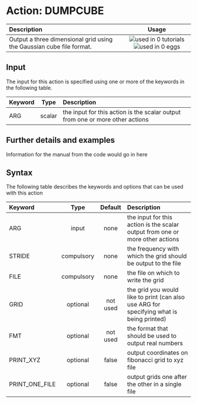 # Action: DUMPCUBE

| Description    | Usage |
|:--------|:--------:|
| Output a three dimensional grid using the Gaussian cube file format. | ![used in 0 tutorials](https://img.shields.io/badge/tutorials-0-red.svg)![used in 0 eggs](https://img.shields.io/badge/nest-0-red.svg) | 

## Input

The input for this action is specified using one or more of the keywords in the following table.

| Keyword |  Type | Description |
|:--------|:------:|:-----------|
| ARG | scalar | the input for this action is the scalar output from one or more other actions |


## Further details and examples 
Information for the manual from the code would go in here 
## Syntax 
The following table describes the keywords and options that can be used with this action 

| Keyword | Type | Default | Description |
|:-------|:----:|:-------:|:-----------|
| ARG | input | none | the input for this action is the scalar output from one or more other actions |
| STRIDE | compulsory | none |  the frequency with which the grid should be output to the file |
| FILE | compulsory | none |  the file on which to write the grid |
| GRID | optional | not used | the grid you would like to print (can also use ARG for specifying what is being printed) |
| FMT | optional | not used | the format that should be used to output real numbers |
| PRINT_XYZ | optional | false |  output coordinates on fibonacci grid to xyz file |
| PRINT_ONE_FILE | optional | false |  output grids one after the other in a single file |
